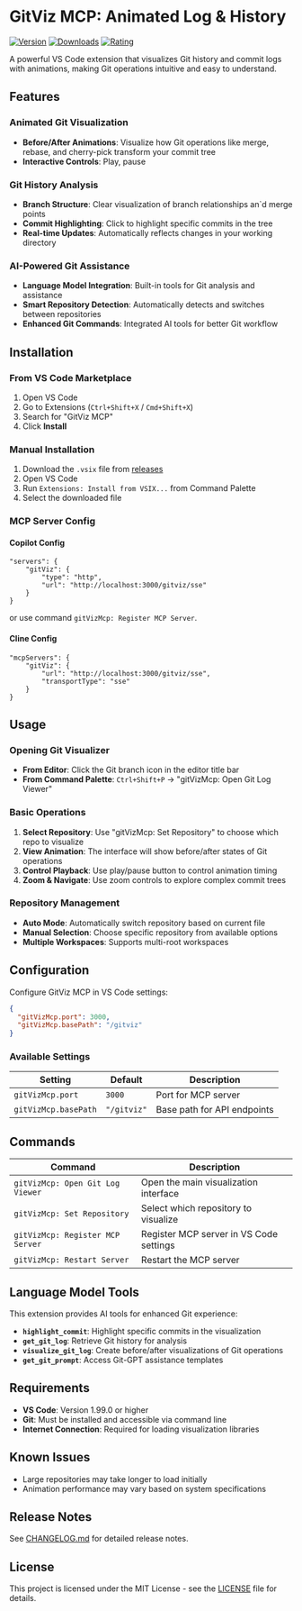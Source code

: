 # GitViz MCP: Animated Log & History

[![Version](https://img.shields.io/visual-studio-marketplace/v/GIT-Viz-Team.git-viz-mcp)](https://marketplace.visualstudio.com/items?itemName=GIT-Viz-Team.git-viz-mcp)
[![Downloads](https://img.shields.io/visual-studio-marketplace/d/GIT-Viz-Team.git-viz-mcp)](https://marketplace.visualstudio.com/items?itemName=GIT-Viz-Team.git-viz-mcp)
[![Rating](https://img.shields.io/visual-studio-marketplace/r/GIT-Viz-Team.git-viz-mcp)](https://marketplace.visualstudio.com/items?itemName=GIT-Viz-Team.git-viz-mcp)

A powerful VS Code extension that visualizes Git history and commit logs with animations, making Git operations intuitive and easy to understand.

## Features

### Animated Git Visualization

- **Before/After Animations**: Visualize how Git operations like merge, rebase, and cherry-pick transform your commit tree
- **Interactive Controls**: Play, pause

### Git History Analysis

- **Branch Structure**: Clear visualization of branch relationships an`d merge points
- **Commit Highlighting**: Click to highlight specific commits in the tree
- **Real-time Updates**: Automatically reflects changes in your working directory

### AI-Powered Git Assistance

- **Language Model Integration**: Built-in tools for Git analysis and assistance
- **Smart Repository Detection**: Automatically detects and switches between repositories
- **Enhanced Git Commands**: Integrated AI tools for better Git workflow

## Installation

### From VS Code Marketplace

1. Open VS Code
2. Go to Extensions (`Ctrl+Shift+X` / `Cmd+Shift+X`)
3. Search for "GitViz MCP"
4. Click **Install**

### Manual Installation

1. Download the `.vsix` file from [releases](https://github.com/your-repo/releases)
2. Open VS Code
3. Run `Extensions: Install from VSIX...` from Command Palette
4. Select the downloaded file

### MCP Server Config

#### Copilot Config

```
"servers": {
    "gitViz": {
        "type": "http",
        "url": "http://localhost:3000/gitviz/sse"
    }
}
```

or use command `gitVizMcp: Register MCP Server`.

#### Cline Config

```
"mcpServers": {
    "gitViz": {
        "url": "http://localhost:3000/gitviz/sse",
        "transportType": "sse"
    }
}
```

## Usage

### Opening Git Visualizer

- **From Editor**: Click the Git branch icon in the editor title bar
- **From Command Palette**: `Ctrl+Shift+P` → "gitVizMcp: Open Git Log Viewer"

### Basic Operations

1. **Select Repository**: Use "gitVizMcp: Set Repository" to choose which repo to visualize
2. **View Animation**: The interface will show before/after states of Git operations
3. **Control Playback**: Use play/pause button to control animation timing
4. **Zoom & Navigate**: Use zoom controls to explore complex commit trees

### Repository Management

- **Auto Mode**: Automatically switch repository based on current file
- **Manual Selection**: Choose specific repository from available options
- **Multiple Workspaces**: Supports multi-root workspaces

## Configuration

Configure GitViz MCP in VS Code settings:

```json
{
  "gitVizMcp.port": 3000,
  "gitVizMcp.basePath": "/gitviz"
}
```

### Available Settings

| Setting              | Default     | Description                 |
| -------------------- | ----------- | --------------------------- |
| `gitVizMcp.port`     | `3000`      | Port for MCP server         |
| `gitVizMcp.basePath` | `"/gitviz"` | Base path for API endpoints |

## Commands

| Command                          | Description                             |
| -------------------------------- | --------------------------------------- |
| `gitVizMcp: Open Git Log Viewer` | Open the main visualization interface   |
| `gitVizMcp: Set Repository`      | Select which repository to visualize    |
| `gitVizMcp: Register MCP Server` | Register MCP server in VS Code settings |
| `gitVizMcp: Restart Server`      | Restart the MCP server                  |

## Language Model Tools

This extension provides AI tools for enhanced Git experience:

- **`highlight_commit`**: Highlight specific commits in the visualization
- **`get_git_log`**: Retrieve Git history for analysis
- **`visualize_git_log`**: Create before/after visualizations of Git operations
- **`get_git_prompt`**: Access Git-GPT assistance templates

## Requirements

- **VS Code**: Version 1.99.0 or higher
- **Git**: Must be installed and accessible via command line
- **Internet Connection**: Required for loading visualization libraries

## Known Issues

- Large repositories may take longer to load initially
- Animation performance may vary based on system specifications

## Release Notes

See [CHANGELOG.md](CHANGELOG.md) for detailed release notes.

<!-- ## Contributing

We welcome contributions! Please see our [contributing guidelines](CONTRIBUTING.md) for details. -->

<!-- ## Support

- **Issues**: [GitHub Issues](https://github.com/your-repo/issues)
- **Documentation**: [Wiki](https://github.com/your-repo/wiki)
- **Discussions**: [GitHub Discussions](https://github.com/your-repo/discussions) -->

## License

This project is licensed under the MIT License - see the [LICENSE](LICENSE) file for details.
